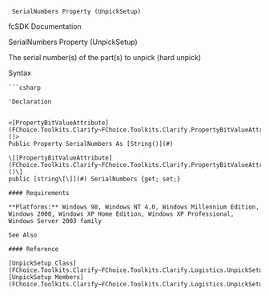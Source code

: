 ﻿     SerialNumbers Property (UnpickSetup)                                                   

fcSDK Documentation

SerialNumbers Property (UnpickSetup)

The serial number(s) of the part(s) to unpick (hard unpick)

Syntax

```vbnet
```csharp

'Declaration
 

<[PropertyBitValueAttribute](FChoice.Toolkits.Clarify~FChoice.Toolkits.Clarify.PropertyBitValueAttribute.md)()>
Public Property SerialNumbers As [String()](#)

\[[PropertyBitValueAttribute](FChoice.Toolkits.Clarify~FChoice.Toolkits.Clarify.PropertyBitValueAttribute.md)()\]
public [string\[\]](#) SerialNumbers {get; set;}

#### Requirements

**Platforms:** Windows 98, Windows NT 4.0, Windows Millennium Edition, Windows 2000, Windows XP Home Edition, Windows XP Professional, Windows Server 2003 family

See Also

#### Reference

[UnpickSetup Class](FChoice.Toolkits.Clarify~FChoice.Toolkits.Clarify.Logistics.UnpickSetup.md)  
[UnpickSetup Members](FChoice.Toolkits.Clarify~FChoice.Toolkits.Clarify.Logistics.UnpickSetup_members.md)